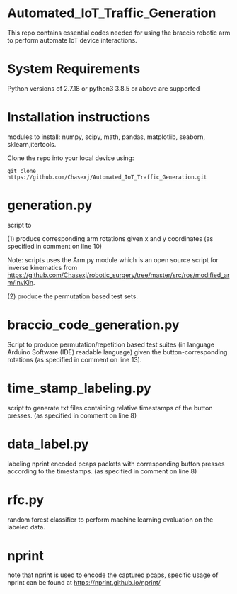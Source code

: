 # Automated_IoT_Traffic_Generation
This repo contains essential codes needed for using the braccio robotic arm to perform automate IoT device interactions.

# System Requirements
Python versions of 2.7.18 or python3 3.8.5 or above are supported

# Installation instructions
modules to install: numpy, scipy, math, pandas, matplotlib, seaborn, sklearn,itertools.

Clone the repo into your local device using:
```
git clone https://github.com/Chasexj/Automated_IoT_Traffic_Generation.git
```


# generation.py
script to 

(1) produce corresponding arm rotations given x and y coordinates (as specified in comment on line 10)

Note: scripts uses the Arm.py module which is an open source script for inverse kinematics from https://github.com/Chasexj/robotic_surgery/tree/master/src/ros/modified_arm/InvKin.

(2) produce the permutation based test sets.
 
# braccio_code_generation.py
Script to produce permutation/repetition based test suites (in language Arduino Software (IDE) readable language) given the button-corresponding rotations (as specified in comment on line 13).

# time_stamp_labeling.py
script to generate txt files containing relative timestamps of the button presses. (as specified in comment on line 8)

# data_label.py 
labeling nprint encoded pcaps packets with corresponding button presses according to the timestamps. (as specified in comment on line 8)

# rfc.py
random forest classifier to perform machine learning evaluation on the labeled data.

# nprint
note that nprint is used to encode the captured pcaps, specific usage of nprint can be found at https://nprint.github.io/nprint/
